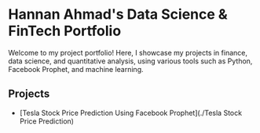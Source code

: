 # Hannan Ahmad's Data Science & FinTech Portfolio

Welcome to my project portfolio! Here, I showcase my projects in finance, data science, and quantitative analysis, using various tools such as Python, Facebook Prophet, and machine learning.

## Projects

- [Tesla Stock Price Prediction Using Facebook Prophet](./Tesla Stock Price Prediction)

